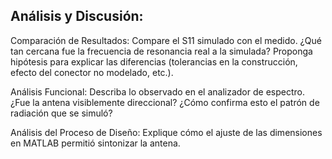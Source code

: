## Análisis y Discusión:

Comparación de Resultados: Compare el S11 simulado con el medido. ¿Qué tan cercana fue la frecuencia de resonancia real a la simulada? Proponga hipótesis para explicar las diferencias (tolerancias en la construcción, efecto del conector no modelado, etc.).

Análisis Funcional: Describa lo observado en el analizador de espectro. ¿Fue la antena visiblemente direccional? ¿Cómo confirma esto el patrón de radiación que se simuló?

Análisis del Proceso de Diseño: Explique cómo el ajuste de las dimensiones en MATLAB permitió sintonizar la antena.

